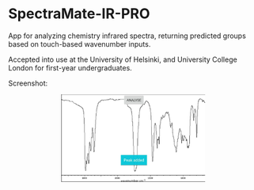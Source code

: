 # SpectraMate-IR-PRO
App for analyzing chemistry infrared spectra, returning predicted groups based on touch-based wavenumber inputs.

Accepted into use at the University of Helsinki, and University College London for first-year undergraduates.

Screenshot:

<p align="center">
  <img width="291" height="177"src="https://github.com/EXJUSTICE/SpectraMate-IR-PRO/blob/master/spectramatelogo.JPG">
</p>
